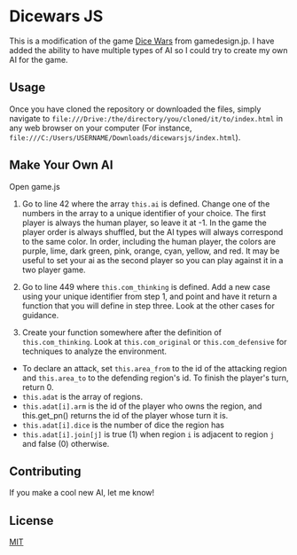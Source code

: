 # Dicewars JS

This is a modification of the game [Dice Wars](https://www.gamedesign.jp/games/dicewars/) from gamedesign.jp. I have added the ability to have multiple types of AI so I could try to create my own AI for the game.

## Usage

Once you have cloned the repository or downloaded the files, simply navigate to `file:///Drive:/the/directory/you/cloned/it/to/index.html` in any web browser on your computer (For instance, `file:///C:/Users/USERNAME/Downloads/dicewarsjs/index.html`).

## Make Your Own AI

Open game.js

1. Go to line 42 where the array `this.ai` is defined. Change one of the numbers in the array to a unique identifier of your choice. The first player is always the human player, so leave it at -1. In the game the player order is always shuffled, but the AI types will always correspond to the same color. In order, including the human player, the colors are purple, lime, dark green, pink, orange, cyan, yellow, and red. It may be useful to set your ai as the second player so you can play against it in a two player game.

2. Go to line 449 where `this.com_thinking` is defined. Add a new case using your unique identifier from step 1, and point and have it return a function that you will define in step three. Look at the other cases for guidance.

3. Create your function somewhere after the definition of `this.com_thinking`. Look at `this.com_original` or `this.com_defensive` for techniques to analyze the environment.

  * To declare an attack, set `this.area_from` to the id of the attacking region and `this.area_to` to the defending region's id. To finish the player's turn, return 0. 
  * `this.adat` is the array of regions.
  * `this.adat[i].arm` is the id of the player who owns the region, and this.get_pn() returns the id of the player whose turn it is.
  * `this.adat[i].dice` is the number of dice the region has
  * `this.adat[i].join[j]` is true (1) when region `i` is adjacent to region `j` and false (0) otherwise.

## Contributing
If you make a cool new AI, let me know!

## License
[MIT](https://choosealicense.com/licenses/mit/)